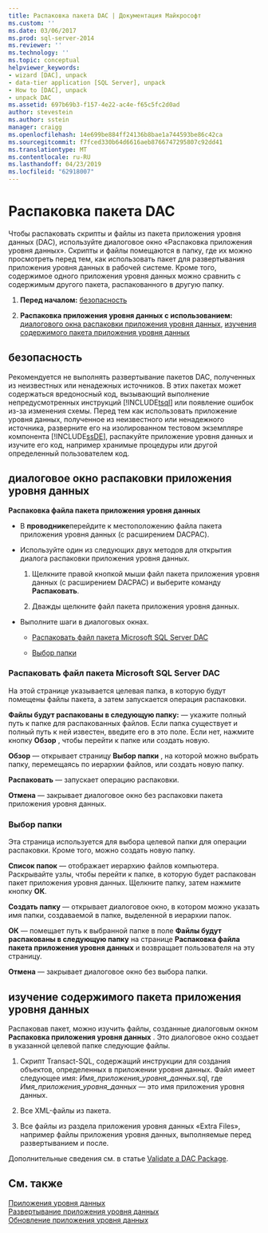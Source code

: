 ```yaml
---
title: Распаковка пакета DAC | Документация Майкрософт
ms.custom: ''
ms.date: 03/06/2017
ms.prod: sql-server-2014
ms.reviewer: ''
ms.technology: ''
ms.topic: conceptual
helpviewer_keywords:
- wizard [DAC], unpack
- data-tier application [SQL Server], unpack
- How to [DAC], unpack
- unpack DAC
ms.assetid: 697b69b3-f157-4e22-ac4e-f65c5fc2d0ad
author: stevestein
ms.author: sstein
manager: craigg
ms.openlocfilehash: 14e699be884ff24136b8bae1a744593be86c42ca
ms.sourcegitcommit: f7fced330b64d6616aeb8766747295807c92dd41
ms.translationtype: MT
ms.contentlocale: ru-RU
ms.lasthandoff: 04/23/2019
ms.locfileid: "62918007"
---
```

# <a name="unpack-a-dac-package"></a>Распаковка пакета DAC
  Чтобы распаковать скрипты и файлы из пакета приложения уровня данных (DAC), используйте диалоговое окно «Распаковка приложения уровня данных». Скрипты и файлы помещаются в папку, где их можно просмотреть перед тем, как использовать пакет для развертывания приложения уровня данных в рабочей системе. Кроме того, содержимое одного приложения уровня данных можно сравнить с содержимым другого пакета, распакованного в другую папку.  
  
1.  **Перед началом:**  [безопасность](#Security)  
  
2.  **Распаковка приложения уровня данных с использованием:**  [диалогового окна распаковки приложения уровня данных](#UnpackDACDial), [изучения содержимого пакета приложения уровня данных](#ExamDACPack)  
  
##  <a name="Security"></a> безопасность  
 Рекомендуется не выполнять развертывание пакетов DAC, полученных из неизвестных или ненадежных источников. В этих пакетах может содержаться вредоносный код, вызывающий выполнение непредусмотренных инструкций [!INCLUDE[tsql](../../includes/tsql-md.md)] или появление ошибок из-за изменения схемы. Перед тем как использовать приложение уровня данных, полученное из неизвестного или ненадежного источника, разверните его на изолированном тестовом экземпляре компонента [!INCLUDE[ssDE](../../includes/ssde-md.md)], распакуйте приложение уровня данных и изучите его код, например хранимые процедуры или другой определенный пользователем код.  
  
##  <a name="UnpackDACDial"></a> диалоговое окно распаковки приложения уровня данных  
 **Распаковка файла пакета приложения уровня данных**  
  
-   В **проводнике**перейдите к местоположению файла пакета приложения уровня данных (с расширением DACPAC).  
  
-   Используйте один из следующих двух методов для открытия диалога распаковки приложения уровня данных.  
  
    1.  Щелкните правой кнопкой мыши файл пакета приложения уровня данных (с расширением DACPAC) и выберите команду **Распаковать**.  
  
    2.  Дважды щелкните файл пакета приложения уровня данных.  
  
-   Выполните шаги в диалоговых окнах.  
  
    -   [Распаковать файл пакета Microsoft SQL Server DAC](#Unpack)  
  
    -   [Выбор папки](#Browse)  
  
###  <a name="Unpack"></a> Распаковать файл пакета Microsoft SQL Server DAC  
 На этой странице указывается целевая папка, в которую будут помещены файлы пакета, а затем запускается операция распаковки.  
  
 **Файлы будут распакованы в следующую папку:** — укажите полный путь к папке для распакованных файлов. Если папка существует и полный путь к ней известен, введите его в это поле. Если нет, нажмите кнопку **Обзор** , чтобы перейти к папке или создать новую.  
  
 **Обзор** — открывает страницу **Выбор папки** , на которой можно выбрать папку, перемещаясь по иерархии файлов, или создать новую папку.  
  
 **Распаковать** — запускает операцию распаковки.  
  
 **Отмена** — закрывает диалоговое окно без распаковки пакета приложения уровня данных.  
  
###  <a name="Browse"></a> Выбор папки  
 Эта страница используется для выбора целевой папки для операции распаковки. Кроме того, можно создать новую папку.  
  
 **Список папок** — отображает иерархию файлов компьютера. Раскрывайте узлы, чтобы перейти к папке, в которую будет распакован пакет приложения уровня данных. Щелкните папку, затем нажмите кнопку **ОК**.  
  
 **Создать папку** — открывает диалоговое окно, в котором можно указать имя папки, создаваемой в папке, выделенной в иерархии папок.  
  
 **ОК** — помещает путь к выбранной папке в поле **Файлы будут распакованы в следующую папку** на странице **Распаковка файла пакета приложения уровня данных** и возвращает пользователя на эту страницу.  
  
 **Отмена** — закрывает диалоговое окно без выбора папки.  
  
##  <a name="ExamDACPack"></a> изучение содержимого пакета приложения уровня данных  
 Распаковав пакет, можно изучить файлы, созданные диалоговым окном **Распаковка приложения уровня данных** . Это диалоговое окно создает в указанной целевой папке следующие файлы.  
  
1.  Скрипт Transact-SQL, содержащий инструкции для создания объектов, определенных в приложении уровня данных. Файл имеет следующее имя: *Имя_приложения_уровня_данных*.sql, где *Имя_приложения_уровня_данных* — это имя приложения уровня данных.  
  
2.  Все XML-файлы из пакета.  
  
3.  Все файлы из раздела приложения уровня данных «Extra Files», например файлы приложения уровня данных, выполняемые перед развертыванием и после.  
  
 Дополнительные сведения см. в статье [Validate a DAC Package](validate-a-dac-package.md).  
  
## <a name="see-also"></a>См. также  
 [Приложения уровня данных](data-tier-applications.md)   
 [Развертывание приложения уровня данных](deploy-a-data-tier-application.md)   
 [Обновление приложения уровня данных](upgrade-a-data-tier-application.md)  
  
  
